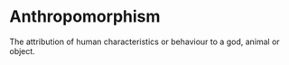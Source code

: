 # Anthropomorphism
The attribution of human characteristics or behaviour to a god, animal or object.